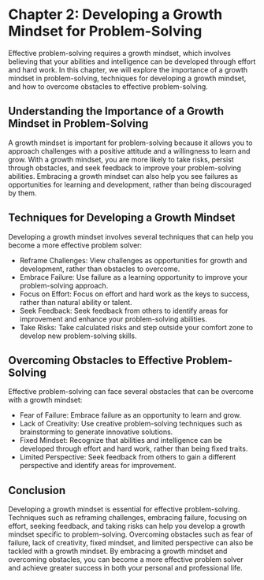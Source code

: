 Chapter 2: Developing a Growth Mindset for Problem-Solving
==========================================================

Effective problem-solving requires a growth mindset, which involves believing that your abilities and intelligence can be developed through effort and hard work. In this chapter, we will explore the importance of a growth mindset in problem-solving, techniques for developing a growth mindset, and how to overcome obstacles to effective problem-solving.

Understanding the Importance of a Growth Mindset in Problem-Solving
-------------------------------------------------------------------

A growth mindset is important for problem-solving because it allows you to approach challenges with a positive attitude and a willingness to learn and grow. With a growth mindset, you are more likely to take risks, persist through obstacles, and seek feedback to improve your problem-solving abilities. Embracing a growth mindset can also help you see failures as opportunities for learning and development, rather than being discouraged by them.

Techniques for Developing a Growth Mindset
------------------------------------------

Developing a growth mindset involves several techniques that can help you become a more effective problem solver:

* Reframe Challenges: View challenges as opportunities for growth and development, rather than obstacles to overcome.
* Embrace Failure: Use failure as a learning opportunity to improve your problem-solving approach.
* Focus on Effort: Focus on effort and hard work as the keys to success, rather than natural ability or talent.
* Seek Feedback: Seek feedback from others to identify areas for improvement and enhance your problem-solving abilities.
* Take Risks: Take calculated risks and step outside your comfort zone to develop new problem-solving skills.

Overcoming Obstacles to Effective Problem-Solving
-------------------------------------------------

Effective problem-solving can face several obstacles that can be overcome with a growth mindset:

* Fear of Failure: Embrace failure as an opportunity to learn and grow.
* Lack of Creativity: Use creative problem-solving techniques such as brainstorming to generate innovative solutions.
* Fixed Mindset: Recognize that abilities and intelligence can be developed through effort and hard work, rather than being fixed traits.
* Limited Perspective: Seek feedback from others to gain a different perspective and identify areas for improvement.

Conclusion
----------

Developing a growth mindset is essential for effective problem-solving. Techniques such as reframing challenges, embracing failure, focusing on effort, seeking feedback, and taking risks can help you develop a growth mindset specific to problem-solving. Overcoming obstacles such as fear of failure, lack of creativity, fixed mindset, and limited perspective can also be tackled with a growth mindset. By embracing a growth mindset and overcoming obstacles, you can become a more effective problem solver and achieve greater success in both your personal and professional life.
